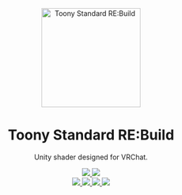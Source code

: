 <div align="center">
  <a href="https://github.com/VRLabs/Toony-Standard-Rebuild">
    <img alt="Toony Standard RE:Build" width="200" heigth="200" src="notyet">
  </a>
  <h1>Toony Standard RE:Build</h1>
  <p>
     Unity shader designed for VRChat.
  </p>

  <a href="https://github.com/VRLabs/Toony-Standard-Rebuild/releases/latest">
    <img src="https://img.shields.io/github/v/release/VRLabs/Toony-Standard-Rebuild.svg?style=flat-square">
  </a>
  <a href="https://github.com/VRLabs/Toony-Standard-Rebuild/releases/latest">
    <img src="https://img.shields.io/badge/Unity-2019.4-green.svg?style=flat-square">
  </a>
  <br />
  <a href="https://github.com/VRLabs/Toony-Standard-Rebuild/issues">
    <img src="https://img.shields.io/github/issues-raw/VRLabs/Toony-Standard-Rebuild.svg?style=flat-square">
  </a>
  <a href="https://github.com/VRLabs/Toony-Standard-Rebuild/issues?q=is%3Aissue+is%3Aclosed">
    <img src="https://img.shields.io/github/issues-closed-raw/VRLabs/Toony-Standard-Rebuild.svg?style=flat-square">
  </a>
  <a href="https://github.com/VRLabs/Toony-Standard-Rebuild/pull">
    <img src="https://img.shields.io/github/issues-pr-raw/VRLabs/Toony-Standard-Rebuild.svg?style=flat-square">
  </a>
  <a href="https://github.com/VRLabs/Toony-Standard-Rebuild/pulls?q=is%3Apr+is%3Aclosed">
    <img src="https://img.shields.io/github/issues-pr-closed-raw/VRLabs/Toony-Standard-Rebuild.svg?style=flat-square">
  </a>
  <br />
  <br />
</div>
